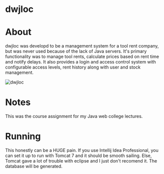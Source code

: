 # dwjloc

# About
dwjloc was developd to be a management system for a tool rent company, but was never used because of the lack of Java servers. It's primary functionality was to manage tool rents, calculate prices based on rent time and notify delays. It also provides a login and access control system with configurable access levels, rent history along with user and stock management.

![dwjloc](https://i.imgur.com/g3CCbDC.png)

# Notes
This was the course assignment for my Java web college lectures.

# Running
This honestly can be a HUGE pain. If you use Intellij Idea Professional, you can set it up to run with Tomcat 7 and it should be smooth sailing. Else, Tomcat gave a lot of trouble with eclipse and I just don't recomend it. The database will be generated.
